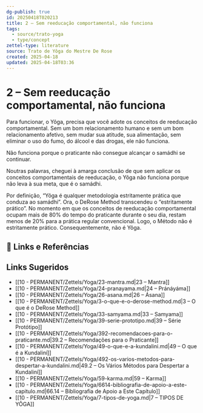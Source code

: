 ```yaml
---
dg-publish: true
id: 20250418T020213
title: 2 – Sem reeducação comportamental, não funciona
tags:
  - source/trato-yoga
  - type/concept
zettel-type: literature
source: Trato de Yôga do Mestre De Rose
created: 2025-04-18
updated: 2025-04-18T03:36
---
```


# 2 – Sem reeducação comportamental, não funciona

Para funcionar, o Yôga, precisa que você adote os conceitos de reeducação comportamental. Sem um bom relacionamento humano e sem um bom relacionamento afetivo, sem mudar sua atitude, sua alimentação, sem eliminar o uso do fumo, do álcool e das drogas, ele não funciona.

Não funciona porque o praticante não consegue alcançar o samádhi se continuar.

Noutras palavras, cheguei à amarga conclusão de que sem aplicar os conceitos comportamentais de reeducação, o Yôga não funciona porque não leva à sua meta, que é o samádhi.

Por definição, “Yôga é qualquer metodologia estritamente prática que conduza ao samádhi”. Ora, o DeRose Method transcendeu o “estritamente prático”. No momento em que os conceitos de reeducação comportamental ocupam mais de 80\% do tempo do praticante durante o seu dia, restam menos de 20\% para a prática regular convencional. Logo, o Método não é estritamente prático. Consequentemente, não é Yôga.

## 🔗 Links e Referências

## Links Sugeridos

- [[10 - PERMANENT/Zettels/Yoga/23-mantra.md|23 – Mantra]]
- [[10 - PERMANENT/Zettels/Yoga/24-pranayama.md|24 – Pránáyáma]]
- [[10 - PERMANENT/Zettels/Yoga/26-asana.md|26 – Ásana]]
- [[10 - PERMANENT/Zettels/Yoga/3-o-que-e-o-derose-method.md|3 – O que é o DeRose Method]]
- [[10 - PERMANENT/Zettels/Yoga/33-samyama.md|33 – Samyama]]
- [[10 - PERMANENT/Zettels/Yoga/39-serie-prototipo.md|39 – Série Protótipo]]
- [[10 - PERMANENT/Zettels/Yoga/392-recomendacoes-para-o-praticante.md|39.2 – Recomendações para o Praticante]]
- [[10 - PERMANENT/Zettels/Yoga/49-o-que-e-a-kundalini.md|49 – O que é a Kundaliní]]
- [[10 - PERMANENT/Zettels/Yoga/492-os-varios-metodos-para-despertar-a-kundalini.md|49.2 – Os Vários Métodos para Despertar a Kundaliní]]
- [[10 - PERMANENT/Zettels/Yoga/59-karma.md|59 – Karma]]
- [[10 - PERMANENT/Zettels/Yoga/6614-bibliografia-de-apoio-a-este-capitulo.md|66.14 – Bibliografia de Apoio a Este Capítulo]]
- [[10 - PERMANENT/Zettels/Yoga/7-tipos-de-yoga.md|7 – TIPOS DE YÔGA]]
